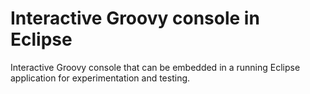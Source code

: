 Interactive Groovy console in Eclipse
=====================================

Interactive Groovy console that can be embedded in a running Eclipse application for experimentation and testing.
